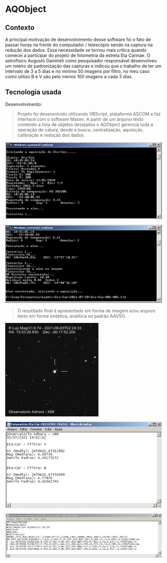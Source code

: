# AQObject

## Contexto
A principal motivação de desenvolvimento desse software foi o fato de passar horas na frente do computador / telescópio sendo na captura na redução dos dados. Essa necessidade se tornou mais crítica quando comecei a participar do projeto de fotometria da estrela Eta Carinae. O astrofísico Augusto Damineli como pesquisador responsável desenvolveu um roteiro de padronização das capturas e indicou que o trabalho de ter um intervalo de 3 a 5 dias e no mínimo 50 imagens por filtro, no meu caso como utilizo B e V são pelo menos 100 imagens a cada 3 dias. 

## Tecnologia usada

Desenvolvimento:
> Projeto foi desenvolvido utilizando VBScript,  plataforma ASCOM e faz interface com o software Maxim. A partir de um arquivo texto contendo a lista de objetos desejados o AQObject gerencia toda a operação de catura, desde a busca, centralização, aquisição, calibração e redução dos dados.

![Busca Imagem](Tela001.jpg "Busca")

![Captura Imagem](Tela002.jpg "Captura")

> O resutltado final é apresentado em forma de imagem e/ou arquivo texto em forma sintética, analítica ou padrão AAVSO.

![Resultado Imagem](Resultado003.png "Imagem")



![Sintético Imagem](Resultado001.JPG "Sintético")



![AAVSO Imagem](Resultado002.JPG "AAVSO")
